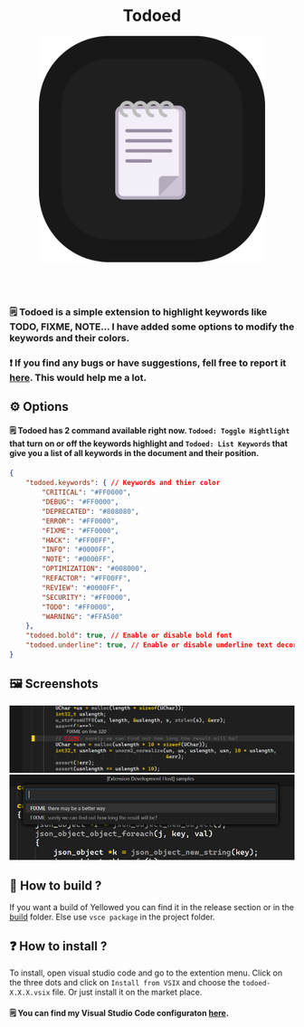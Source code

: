 <div align="center">
	<h1>Todoed</h1>
</div>

<div align="center">
	<img width="400px" src="./resources/logo.png" alt="">
</div>

<br>

<div align="center">
	<img src="https://img.shields.io/visual-studio-marketplace/r/gael-lopes-da-silva.todoed?style=for-the-badge&labelColor=000000" alt="">
	<img src="https://img.shields.io/visual-studio-marketplace/d/gael-lopes-da-silva.todoed?style=for-the-badge&labelColor=000000" alt="">
	<img src="https://img.shields.io/visual-studio-marketplace/v/gael-lopes-da-silva.todoed?style=for-the-badge&labelColor=000000" alt="">
</div>

<div align="center">
	<a href="./LICENSE.md">
		<img src="https://img.shields.io/badge/license-BSD%203--Clause-blue?style=for-the-badge&labelColor=000000" alt="">
	</a>
</div>

### 🗒️ Todoed is a simple extension to highlight keywords like TODO, FIXME, NOTE... I have added some options to modify the keywords and their colors.

### ❗ If you find any bugs or have suggestions, fell free to report it [here](https://github.com/Gael-Lopes-Da-Silva/TodoedVSCode/issues/new/choose). This would help me a lot.

## ⚙️ Options
#### 🗒️ Todoed has 2 command available right now. `Todoed: Toggle Hightlight` that turn on or off the keywords highlight and `Todoed: List Keywords` that give you a list of all keywords in the document and their position.

~~~json
{
	"todoed.keywords": { // Keywords and thier color
		"CRITICAL": "#FF0000",
		"DEBUG": "#FF0000",
		"DEPRECATED": "#808080",
		"ERROR": "#FF0000",
		"FIXME": "#FF0000",
		"HACK": "#FF00FF",
		"INFO": "#0000FF",
		"NOTE": "#0000FF",
		"OPTIMIZATION": "#008000",
		"REFACTOR": "#FF00FF",
		"REVIEW": "#0000FF",
		"SECURITY": "#FF0000",
		"TODO": "#FF0000",
		"WARNING": "#FFA500"
	},
	"todoed.bold": true, // Enable or disable bold font
	"todoed.underline": true, // Enable or disable underline text decoration
}
~~~

## 🖼️ Screenshots
<img src="./screenshots/todoed_1.png" alt="">
<img src="./screenshots/todoed_2.png" alt="">

## 🧱 How to build ?
If you want a build of Yellowed you can find it in the release section or in the [build](./build/) folder. Else use `vsce package` in the project folder.

## ❓ How to install ?
To install, open visual studio code and go to the extention menu. Click on the three dots and click on `Install from VSIX` and choose the `todoed-X.X.X.vsix` file. Or just install it on the market place.

#### 🗒️ You can find my Visual Studio Code configuraton [here](https://github.com/Gael-Lopes-Da-Silva/MyVscodeConfig).
